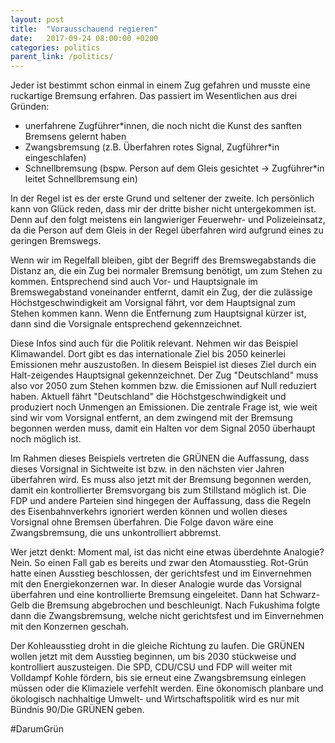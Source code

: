 ```yaml
---
layout: post
title:  "Vorausschauend regieren"
date:   2017-09-24 08:00:00 +0200
categories: politics
parent_link: /politics/
---
```


Jeder ist bestimmt schon einmal in einem Zug gefahren und musste eine ruckartige
Bremsung erfahren. Das passiert im Wesentlichen aus drei Gründen: 

- unerfahrene Zugführer\*innen, die noch nicht die Kunst des sanften Bremsens
  gelernt haben
- Zwangsbremsung (z.B. Überfahren rotes Signal, Zugführer\*in eingeschlafen)
- Schnellbremsung (bspw. Person auf dem Gleis gesichtet -> Zugführer\*in leitet
  Schnellbremsung ein)

In der Regel ist es der erste Grund und seltener der zweite. Ich persönlich
kann von Glück reden, dass mir der dritte bisher nicht untergekommen ist. Denn
auf den folgt meistens ein langwieriger Feuerwehr- und Polizeieinsatz, da
die Person auf dem Gleis in der Regel überfahren wird aufgrund eines zu geringen 
Bremswegs. 

Wenn wir im Regelfall bleiben, gibt der Begriff des Bremswegabstands die Distanz 
an, die ein Zug bei normaler Bremsung benötigt, um zum Stehen zu kommen. 
Entsprechend sind auch Vor- und Hauptsignale im Bremswegabstand voneinander
entfernt, damit ein Zug, der die zulässige Höchstgeschwindigkeit am Vorsignal
fährt, vor dem Hauptsignal zum Stehen kommen kann. Wenn die Entfernung zum
Hauptsignal kürzer ist, dann sind die Vorsignale entsprechend gekennzeichnet.

Diese Infos sind auch für die Politik relevant. Nehmen wir das Beispiel Klimawandel.
Dort gibt es das internationale Ziel bis 2050 keinerlei Emissionen mehr auszustoßen.
In diesem Beispiel ist dieses Ziel durch ein Halt-zeigendes Hauptsignal gekennzeichnet.
Der Zug "Deutschland" muss also vor 2050 zum Stehen kommen bzw. die Emissionen
auf Null reduziert haben. Aktuell fährt "Deutschland" die Höchstgeschwindigkeit
und produziert noch Unmengen an Emissionen. Die zentrale Frage ist, wie weit
sind wir vom Vorsignal entfernt, an dem zwingend mit der Bremsung begonnen werden
muss, damit ein Halten vor dem Signal 2050 überhaupt noch möglich ist.

Im Rahmen dieses Beispiels vertreten die GRÜNEN die Auffassung, dass dieses
Vorsignal in Sichtweite ist bzw. in den nächsten vier Jahren überfahren wird.
Es muss also jetzt mit der Bremsung begonnen werden, damit ein kontrollierter
Bremsvorgang bis zum Stillstand möglich ist. Die FDP und andere Parteien sind
hingegen der Auffassung, dass die Regeln des Eisenbahnverkehrs ignoriert werden
können und wollen dieses Vorsignal ohne Bremsen überfahren. Die Folge davon wäre
eine Zwangsbremsung, die uns unkontrolliert abbremst.

Wer jetzt denkt: Moment mal, ist das nicht eine etwas überdehnte Analogie?
Nein. So einen Fall gab es bereits und zwar den Atomausstieg. Rot-Grün hatte
einen Ausstieg beschlossen, der gerichtsfest und im Einvernehmen mit den 
Energiekonzernen war. In dieser Analogie wurde das Vorsignal überfahren und
eine kontrollierte Bremsung eingeleitet. Dann hat Schwarz-Gelb die Bremsung
abgebrochen und beschleunigt. Nach Fukushima folgte dann die Zwangsbremsung,
welche nicht gerichtsfest und im Einvernehmen mit den Konzernen geschah.

Der Kohleausstieg droht in die gleiche Richtung zu laufen. Die GRÜNEN wollen
jetzt mit dem Ausstieg beginnen, um bis 2030 stückweise und kontrolliert auszusteigen.
Die SPD, CDU/CSU und FDP will weiter mit Volldampf Kohle fördern, bis sie erneut
eine Zwangsbremsung einlegen müssen oder die Klimaziele verfehlt werden.
Eine ökonomisch planbare und ökologisch nachhaltige Umwelt- und Wirtschaftspolitik
wird es nur mit Bündnis 90/Die GRÜNEN geben.

#DarumGrün

